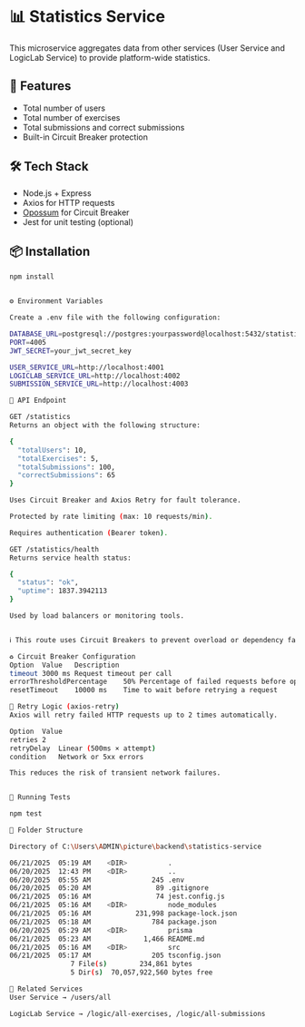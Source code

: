 # 📊 Statistics Service

This microservice aggregates data from other services (User Service and LogicLab Service) to provide platform-wide statistics.

## 🚀 Features

- Total number of users
- Total number of exercises
- Total submissions and correct submissions
- Built-in Circuit Breaker protection

## 🛠️ Tech Stack

- Node.js + Express
- Axios for HTTP requests
- [Opossum](https://github.com/nodeshift/opossum) for Circuit Breaker
- Jest for unit testing (optional)

## 📦 Installation

```bash
npm install


⚙️ Environment Variables

Create a .env file with the following configuration:

DATABASE_URL=postgresql://postgres:yourpassword@localhost:5432/statistic_db
PORT=4005
JWT_SECRET=your_jwt_secret_key

USER_SERVICE_URL=http://localhost:4001
LOGICLAB_SERVICE_URL=http://localhost:4002
SUBMISSION_SERVICE_URL=http://localhost:4003

📡 API Endpoint

GET /statistics
Returns an object with the following structure:

{
  "totalUsers": 10,
  "totalExercises": 5,
  "totalSubmissions": 100,
  "correctSubmissions": 65
}

Uses Circuit Breaker and Axios Retry for fault tolerance.

Protected by rate limiting (max: 10 requests/min).

Requires authentication (Bearer token).

GET /statistics/health
Returns service health status:

{
  "status": "ok",
  "uptime": 1837.3942113
}

Used by load balancers or monitoring tools.


ℹ️ This route uses Circuit Breakers to prevent overload or dependency failure.

♻️ Circuit Breaker Configuration
Option	Value	Description
timeout	3000 ms	Request timeout per call
errorThresholdPercentage	50%	Percentage of failed requests before opening the breaker
resetTimeout	10000 ms	Time to wait before retrying a request

🔁 Retry Logic (axios-retry)
Axios will retry failed HTTP requests up to 2 times automatically.

Option	Value
retries	2
retryDelay	Linear (500ms × attempt)
condition	Network or 5xx errors

This reduces the risk of transient network failures.


🧪 Running Tests

npm test

📁 Folder Structure

Directory of C:\Users\ADMIN\picture\backend\statistics-service

06/21/2025  05:19 AM    <DIR>          .
06/20/2025  12:43 PM    <DIR>          ..
06/20/2025  05:55 AM               245 .env
06/20/2025  05:20 AM                89 .gitignore
06/21/2025  05:16 AM                74 jest.config.js
06/21/2025  05:16 AM    <DIR>          node_modules
06/21/2025  05:16 AM           231,998 package-lock.json
06/21/2025  05:18 AM               784 package.json
06/20/2025  05:29 AM    <DIR>          prisma
06/21/2025  05:23 AM             1,466 README.md
06/21/2025  05:16 AM    <DIR>          src
06/21/2025  05:17 AM               205 tsconfig.json
               7 File(s)        234,861 bytes
               5 Dir(s)  70,057,922,560 bytes free

🧩 Related Services
User Service → /users/all

LogicLab Service → /logic/all-exercises, /logic/all-submissions